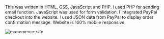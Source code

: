 This was written in HTML, CSS, JavaScript and PHP. I used PHP for sending email function. JavaScript was used for form validation. I integrated PayPal checkout into the website. I used JSON data from PayPal to display order confirmation message. Website is 100% mobile responsive.


![ecommerce-site](https://user-images.githubusercontent.com/74569872/160732986-ce0fd9f2-8835-4a41-91e8-fdcb1496bf63.png)

